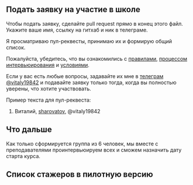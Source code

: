 ## Подать заявку на участие в школе

Чтобы подать заявку, сделайте pull request прямо в конец этого файл. Укажите ваше имя, ссылку на гитхаб и ник в телеграме.

Я просматриваю пул-реквесты, принимаю их и формирую общий список.

Пожалуйста, убедитесь, что вы ознакомились с [правилами](https://github.com/sharovatov/shkar/blob/master/7-code-of-conduct.md), [процессом интервьюирования](https://github.com/sharovatov/shkar/blob/master/3-mentees-interview.md) и [условиями](https://github.com/sharovatov/shkar/blob/master/1-mentees-evp.md).

Если у вас есть любые вопросы, задавайте их мне в [телеграм @vitaly19842](http://t.me/vitaly19842) и подавайте заявку только тогда, когда вы полностью уверены, что хотите участвовать.

Пример текста для пул-реквеста:

1. Виталий, [sharovatov](https://github.com/sharovatov), @vitaly19842

## Что дальше

Как только сформируется группа из 6 человек, мы вместе с преподавателями проинтервьюируем всех и сможем назначить дату старта курса.



## Список стажеров в пилотную версию
